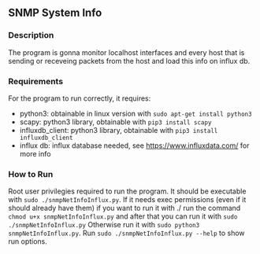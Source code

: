## SNMP System Info

### Description
The program is gonna monitor localhost interfaces and every host that is sending or receveing packets from the host and load this info on influx db.

### Requirements
For the program to run correctly, it requires:
- python3: obtainable in linux version with `sudo apt-get install python3`
- scapy: python3 library, obtainable with `pip3 install scapy`
- influxdb_client: python3 library, obtainable with `pip3 install influxdb_client`
- influx db: influx database needed, see https://www.influxdata.com/ for more info

### How to Run
Root user privilegies required to run the program.
It should be executable with `sudo ./snmpNetInfoInflux.py`.
If it needs exec permissions (even if it should already have them) if you want to run it with ./ run the command `chmod u+x snmpNetInfoInflux.py` and after that you can run it with `sudo ./snmpNetInfoInflux.py`
Otherwise run it with `sudo python3 snmpNetInfoInflux.py`.
Run `sudo ./snmpNetInfoInflux.py --help` to show run options.
